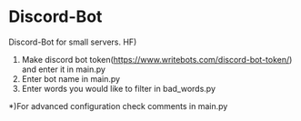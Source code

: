 # Discord-Bot
Discord-Bot for small servers. HF)
1) Make discord bot token(https://www.writebots.com/discord-bot-token/) and enter it in main.py
2) Enter bot name in main.py
3) Enter words you would like to filter in bad_words.py

*)For advanced configuration check comments in main.py

